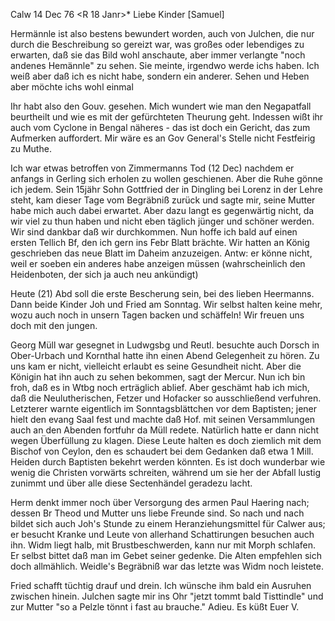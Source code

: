  Calw 14 Dec 76
 <R 18 Janr>*
Liebe Kinder [Samuel]

Hermännle ist also bestens bewundert worden, auch von Julchen, die nur durch die Beschreibung so gereizt war, was großes oder lebendiges zu erwarten, daß sie das Bild wohl anschaute, aber immer verlangte "noch andenes Hemännle" zu sehen. Sie meinte, irgendwo werde ichs haben. Ich weiß aber daß ich es nicht habe, sondern ein anderer. Sehen und Heben aber möchte ichs wohl einmal

Ihr habt also den Gouv. gesehen. Mich wundert wie man den Negapatfall beurtheilt und wie es mit der gefürchteten Theurung geht. Indessen wißt ihr auch vom Cyclone in Bengal näheres - das ist doch ein Gericht, das zum Aufmerken auffordert. Mir wäre es an Gov General's Stelle nicht Festfeirig zu Muthe.

Ich war etwas betroffen von Zimmermanns Tod (12 Dec) nachdem er anfangs in Gerling sich erholen zu wollen geschienen. Aber die Ruhe gönne ich jedem. Sein 15jähr Sohn Gottfried der in Dingling bei Lorenz in der Lehre steht, kam dieser Tage vom Begräbniß zurück und sagte mir, seine Mutter habe mich auch dabei erwartet. Aber dazu langt es gegenwärtig nicht, da wir viel zu thun haben und nicht eben täglich jünger und schöner werden. Wir sind dankbar daß wir durchkommen. Nun hoffe ich bald auf einen ersten Tellich Bf, den ich gern ins Febr Blatt brächte. Wir hatten an König geschrieben das neue Blatt im Daheim anzuzeigen. Antw: er könne nicht, weil er soeben ein anderes habe anzeigen müssen (wahrscheinlich den Heidenboten, der sich ja auch neu ankündigt)

Heute (21) Abd soll die erste Bescherung sein, bei des lieben Heermanns. Dann beide Kinder Joh und Fried am Sonntag. Wir selbst halten keine mehr, wozu auch noch in unsern Tagen backen und schäffeln! Wir freuen uns doch mit den jungen.

Georg Müll war gesegnet in Ludwgsbg und Reutl. besuchte auch Dorsch in Ober-Urbach und Kornthal hatte ihn einen Abend Gelegenheit zu hören. Zu uns kam er nicht, vielleicht erlaubt es seine Gesundheit nicht. Aber die Königin hat ihn auch zu sehen bekommen, sagt der Mercur. Nun ich bin froh, daß es in Wtbg noch erträglich ablief. Aber geschämt hab ich mich, daß die Neulutherischen, Fetzer und Hofacker so ausschließend verfuhren. Letzterer warnte eigentlich im Sonntagsblättchen vor dem Baptisten; jener hielt den evang Saal fest und machte daß Hof. mit seinen Versammlungen auch an den Abenden fortfuhr da Müll redete. Natürlich hatte er dann nicht wegen Überfüllung zu klagen. Diese Leute halten es doch ziemlich mit dem Bischof von Ceylon, den es schaudert bei dem Gedanken daß etwa 1 Mill. Heiden durch Baptisten bekehrt werden könnten. Es ist doch wunderbar wie wenig die Christen vorwärts schreiten, während um sie her der Abfall lustig zunimmt und über alle diese Sectenhändel geradezu lacht.

Herm denkt immer noch über Versorgung des armen Paul Haering nach; dessen Br Theod und Mutter uns liebe Freunde sind. So nach und nach bildet sich auch Joh's Stunde zu einem Heranziehungsmittel für Calwer aus; er besucht Kranke und Leute von allerhand Schattirungen besuchen auch ihn. Widm liegt halb, mit Brustbeschwerden, kann nur mit Morph schlafen. Er selbst bittet daß man im Gebet seiner gedenke. Die Alten empfehlen sich doch allmählich. Weidle's Begräbniß war das letzte was Widm noch leistete.

Fried schafft tüchtig drauf und drein. Ich wünsche ihm bald ein Ausruhen zwischen hinein. Julchen sagte mir ins Ohr "jetzt tommt bald Tisttindle" und zur Mutter "so a Pelzle tönnt i fast au brauche." Adieu.  Es küßt Euer V.
